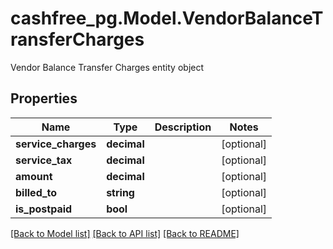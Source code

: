 # cashfree_pg.Model.VendorBalanceTransferCharges
Vendor Balance Transfer Charges entity object

## Properties

Name | Type | Description | Notes
------------ | ------------- | ------------- | -------------
**service_charges** | **decimal** |  | [optional] 
**service_tax** | **decimal** |  | [optional] 
**amount** | **decimal** |  | [optional] 
**billed_to** | **string** |  | [optional] 
**is_postpaid** | **bool** |  | [optional] 

[[Back to Model list]](../README.md#documentation-for-models) [[Back to API list]](../README.md#documentation-for-api-endpoints) [[Back to README]](../README.md)

